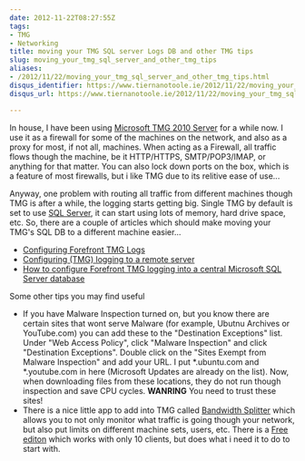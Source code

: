 ```yaml
---
date: 2012-11-22T08:27:55Z
tags:
- TMG
- Networking
title: moving your TMG SQL server Logs DB and other TMG tips
slug: moving_your_tmg_sql_server_and_other_tmg_tips
aliases:
- /2012/11/22/moving_your_tmg_sql_server_and_other_tmg_tips.html
disqus_identifier: https://www.tiernanotoole.ie/2012/11/22/moving_your_tmg_sql_server_and_other_tmg_tips.html
disqus_url: https://www.tiernanotoole.ie/2012/11/22/moving_your_tmg_sql_server_and_other_tmg_tips.html

---
```

 In house, I have been using [Microsoft TMG 2010 Server][1] for a while now. I use it as a firewall for some of the machines on the network, and also as a proxy for most, if not all, machines. When acting as a Firewall, all traffic flows though the machine, be it HTTP/HTTPS, SMTP/POP3/IMAP, or anything for that matter. You can also lock down ports on the box, which is a feature of most firewalls, but i like TMG due to its relitive ease of use...

Anyway, one problem with routing all traffic from different machines though TMG is after a while, the logging starts getting big. Single TMG by default is set to use [SQL Server][2], it can start using lots of memory, hard drive space, etc. So, there are a couple of articles which should make moving your TMG's SQL DB to a different machine easier...

* [Configuring Forefront TMG Logs][3]
* [Configuring (TMG) logging to a remote server][4]
* [How to configure Forefront TMG logging into a central Microsoft SQL Server database][5]

Some other tips you may find useful

* If you have Malware Inspection turned on, but you know there are certain sites that wont serve Malware (for example, Ubutnu Archives or YouTube.com) you can add these to the "Destination Exceptions" list. Under "Web Access Policy", click "Malware Inspection" and click "Destination Exceptions". Double click on the "Sites Exempt from Malware Inspection" and add your URL. I put *.ubuntu.com and *.youtube.com in here (Microsoft Updates are already on the list). Now, when downloading files from these locations, they do not run though inspection and save CPU cycles. **WANRING** You need to trust these sites! 
* There is a nice little app to add into TMG called [Bandwidth Splitter][6] which allows you to not only monitor what traffic is going though your network, but also put limits on different machine sets, users, etc. There is a [Free editon][7] which works with only 10 clients, but does what i need it to do to start with. 

[1]:http://www.microsoft.com/tmg
[2]:http://www.microsoft.com/sql
[3]:http://technet.microsoft.com/en-us/library/bb794937.aspx
[4]:http://technet.microsoft.com/en-us/library/dd441079.aspx
[5]:http://www.isaserver.org/tutorials/How-configure-Forefront-TMG-logging-into-central-Microsoft-SQL-Server-database.html
[6]:http://www.bsplitter.com/
[7]:http://www.bsplitter.com/download.aspx#trial_restrictions